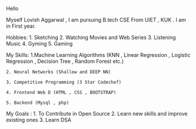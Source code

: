 Hello 

Myself Lovish Aggarwal , I am pursuing B.tech CSE From UIET , KUK . I am in  First year.

Hobbies:
	1. Sketching 
	2. Watching Movies and Web Series
	3. Listening Music
	4. Gyming 
	5. Gaming 

My Skills:
	1.Machine Learning Algorithms (KNN , Linear Regression , Logistic 	Regression , Decision Tree , Random Forest etc.)
	
	2. Neural Networks (Shallow and DEEP NN)
	
	3. Competitive Programming (3 Star Codechef)
	
	4. Frontend Web D (HTML , CSS , BOOTSTRAP)
	
	5. Backend (Mysql , php)

My Goals : 
	1. To Contribute in Open Source
	2. Learn new skills and improve existing ones
	3. Learn DSA  
 
